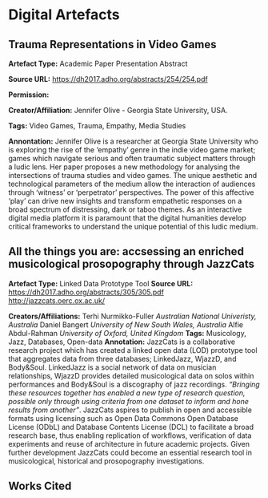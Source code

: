 # Digital Artefacts

## Trauma Representations in Video Games
**Artefact Type:** Academic Paper Presentation Abstract

**Source URL:** https://dh2017.adho.org/abstracts/254/254.pdf

**Permission:**

**Creator/Affiliation:** Jennifer Olive - Georgia State University, USA.

**Tags:** Video Games, Trauma, Empathy, Media Studies

**Annontation:**
Jennifer Olive is a researcher at Georgia State University who is exploring the rise of the ‘empathy’ genre in the indie video game market; games which navigate serious and often traumatic subject matters through a ludic lens. Her paper proposes a new methodology for analysing the intersections of trauma studies and video games. The unique aesthetic and technological parameters of the medium allow the interaction of audiences through ‘witness’ or ‘perpetrator’ perspectives. The power of this affective ‘play’ can drive new insights and transform empathetic responses on a broad spectrum of distressing, dark or taboo themes. As an interactive digital media platform it is paramount that the digital humanities develop critical frameworks to understand the unique potential of this ludic medium.


## All the things you are: accsessing an enriched musicological prosopography through JazzCats
**Artefact Type:** Linked Data Prototype Tool
**Source URL:** 
https://dh2017.adho.org/abstracts/305/305.pdf
http://jazzcats.oerc.ox.ac.uk/ 

**Creators/Affiliations:**
Terhi Nurmikko-Fuller *Australian National Univeristy, Australia* 
Daniel Bangert *University of New South Wales, Australia*
Alfie Abdul-Rahman *University of Oxford, United Kingdom*
**Tags:** Musicology, Jazz, Databases, Open-data
**Annotation:**
JazzCats is a collaborative research project which has created a linked open data (LOD) prototype tool that aggregates data from three databases; LinkedJazz, WjazzD, and Body&Soul. LinkedJazz is a social network of data on musician relationships, WjazzD provides detailed musicological data on solos within performances and Body&Soul is a discography of jazz recordings. *“Bringing these resources together has enabled a new type of research question, possible only through using criteria from one dataset to inform and hone results from another”*.  JazzCats aspires to publish in open and accessible formats using licensing such as Open Data Commons Open Database License (ODbL) and Database Contents License (DCL) to facilitate a broad research base, thus enabling replication of workflows, verification of data experiments and reuse of architecture in future academic projects. Given further development JazzCats could become an essential research tool in musicological, historical and prosopography investigations.







## Works Cited

